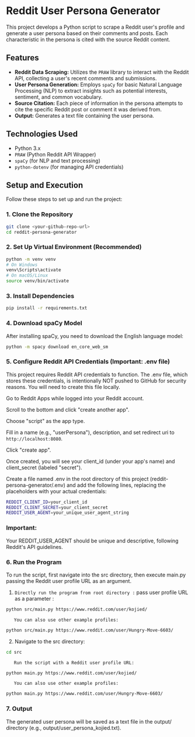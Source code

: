 # Reddit User Persona Generator

This project develops a Python script to scrape a Reddit user's profile and generate a user persona based on their comments and posts. Each characteristic in the persona is cited with the source Reddit content.

## Features

* **Reddit Data Scraping:** Utilizes the `PRAW` library to interact with the Reddit API, collecting a user's recent comments and submissions.
* **User Persona Generation:** Employs `spaCy` for basic Natural Language Processing (NLP) to extract insights such as potential interests, sentiment, and common vocabulary.
* **Source Citation:** Each piece of information in the persona attempts to cite the specific Reddit post or comment it was derived from.
* **Output:** Generates a text file containing the user persona.

## Technologies Used

* Python 3.x
* `PRAW` (Python Reddit API Wrapper)
* `spaCy` (for NLP and text processing)
* `python-dotenv` (for managing API credentials)

## Setup and Execution

Follow these steps to set up and run the project:

### 1. Clone the Repository

```bash
git clone <your-github-repo-url>
cd reddit-persona-generator

```
### 2. Set Up Virtual Environment (Recommended)

```bash
python -m venv venv
# On Windows
venv\Scripts\activate
# On macOS/Linux
source venv/bin/activate
```

### 3. Install Dependencies

```bash
pip install -r requirements.txt
```

### 4. Download spaCy Model
After installing spaCy, you need to download the English language model:

```bash
python -m spacy download en_core_web_sm
```

### 5. Configure Reddit API Credentials (Important: .env file)
This project requires Reddit API credentials to function. The .env file, which stores these credentials, is intentionally NOT pushed to GitHub for security reasons. You will need to create this file locally.

Go to Reddit Apps while logged into your Reddit account.

Scroll to the bottom and click "create another app".

Choose "script" as the app type.

Fill in a name (e.g., "userPersona"), description, and set redirect uri to `http://localhost:8080`.

Click "create app".

Once created, you will see your client_id (under your app's name) and client_secret (labeled "secret").

Create a file named .env in the root directory of this project (reddit-persona-generator/.env) and add the following lines, replacing the placeholders with your actual credentials:

```bash
REDDIT_CLIENT_ID=your_client_id
REDDIT_CLIENT_SECRET=your_client_secret
REDDIT_USER_AGENT=your_unique_user_agent_string

```

### Important: 
Your REDDIT_USER_AGENT should be unique and descriptive, following Reddit's API guidelines.



### 6. Run the Program
To run the script, first navigate into the src directory, then execute main.py passing the Reddit user profile URL as an argument.

   1. `Directly run the program from root directory :`
       pass user profile URL as a parameter : 
        

```bash
python src/main.py https://www.reddit.com/user/kojied/

```

       You can also use other example profiles:

```bash
python src/main.py https://www.reddit.com/user/Hungry-Move-6603/

```

   2. Navigate to the src directory:

```bash
cd src

```

       Run the script with a Reddit user profile URL:

```bash
python main.py https://www.reddit.com/user/kojied/

```

       You can also use other example profiles:

```bash
python main.py https://www.reddit.com/user/Hungry-Move-6603/

```

### 7. Output
The generated user persona will be saved as a text file in the output/ directory (e.g., output/user_persona_kojied.txt).
